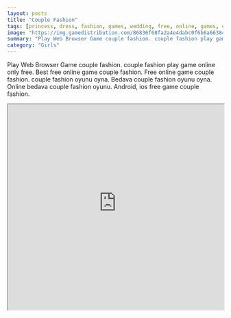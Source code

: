 ```yaml
---
layout: posts
title: "Couple Fashion"
tags: [princess, dress, fashion, games, wedding, free, online, games, oyna, game, free, games, play, play, games]
image: "https://img.gamedistribution.com/86836f68fa2a4e4dabc0f6b6a663841c-512x384.jpeg"
summary: "Play Web Browser Game couple fashion. couple fashion play game online only free. Best free online game couple fashion. Free online game couple fashion. couple fashion oyunu oyna. Bedava couple fashion oyunu oyna. Online bedava couple fashion oyunu. Android, ios free game couple fashion."
category: "Girls"
---
```


Play Web Browser Game couple fashion. couple fashion play game online only free. Best free online game couple fashion. Free online game couple fashion. couple fashion oyunu oyna. Bedava couple fashion oyunu oyna. Online bedava couple fashion oyunu. Android, ios free game couple fashion.

<iframe width="100%" height="480px;" src="https://html5.gamedistribution.com/86836f68fa2a4e4dabc0f6b6a663841c/"></iframe>